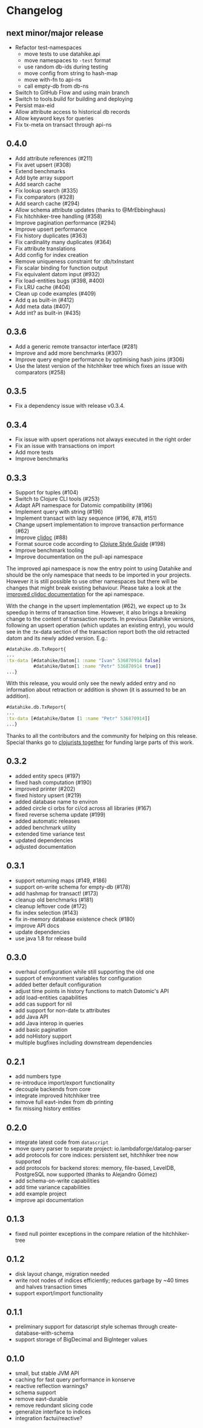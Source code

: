 # Changelog

## next minor/major release

- Refactor test-namespaces
  - move tests to use datahike.api
  - move namespaces to `-test` format
  - use random db-ids during testing
  - move config from string to hash-map
  - move with-fn to api-ns
  - call empty-db from db-ns
- Switch to GitHub Flow and using main branch
- Switch to tools.build for building and deploying
- Persist max-eid
- Allow attribute access to historical db records
- Allow keyword keys for queries
- Fix tx-meta on transact through api-ns

## 0.4.0

- Add attribute references (#211)
- Fix avet upsert (#308)
- Extend benchmarks
- Add byte array support
- Add search cache
- Fix lookup search (#335)
- Fix comparators (#328)
- Add search cache (#294)
- Allow schema attribute updates (thanks to @MrEbbinghaus)
- Fix hitchhiker-tree handling (#358)
- Improve pagination performance (#294)
- Improve upsert performance 
- Fix history duplicates (#363)
- Fix cardinality many duplicates (#364)
- Fix attribute translations
- Add config for index creation
- Remove uniqueness constraint for :db/txInstant
- Fix scalar binding for function output
- Fix equivalent datom input (#932)
- Fix load-entities bugs (#398, #400)
- Fix LRU cache (#404)
- Clean up code examples (#409)
- Add q as built-in (#412)
- Add meta data (#407)
- Add int? as built-in (#435)

## 0.3.6

- Add a generic remote transactor interface (#281)
- Improve and add more benchmarks (#307)
- Improve query engine performance by optimising hash joins (#306)
- Use the latest version of the hitchhiker tree which fixes an issue with comparators (#258)

## 0.3.5

- Fix a dependency issue with release v0.3.4.

## 0.3.4

- Fix issue with upsert operations not always executed in the right order
- Fix an issue with transactions on import
- Add more tests
- Improve benchmarks

## 0.3.3

- Support for tuples (#104)
- Switch to Clojure CLI tools (#253)
- Adapt API namespace for Datomic compatibility (#196)
- Implement query with string (#196)
- Implement transact with lazy sequence (#196, #78, #151)
- Change upsert implementation to improve transaction performance (#62)
- Improve [cljdoc](https://cljdoc.org/d/io.replikativ/datahike/) (#88)
- Format source code according to [Clojure Style Guide](https://github.com/bbatsov/clojure-style-guide) (#198)
- Improve benchmark tooling
- Improve documentation on the pull-api namespace

The improved api namespace is now the entry point to using Datahike and should be the only namespace that needs to be imported in your projects. However it is still possible to use other namespaces but there will be changes that might break existing behaviour. Please take a look at the [improved cljdoc documentation](https://cljdoc.org/d/io.replikativ/datahike/) for the api namespace.

With the change in the upsert implementation (#62), we expect up to 3x speedup in terms of transaction time. However, it also brings a breaking change to the content of transaction reports. In previous Datahike versions, following an upsert operation (which updates an existing entry), you would see in the :tx-data section of the transaction report both the old retracted datom and its newly added version. E.g.:

```clojure
#datahike.db.TxReport{
...
:tx-data [#datahike/Datom[1 :name "Ivan" 536870914 false]
          #datahike/Datom[1 :name "Petr" 536870914 true]]
...}
```

With this release, you would only see the newly added entry and no information about retraction or addition is shown (it is assumed to be an addition).

```clojure
#datahike.db.TxReport{
...
:tx-data [#datahike/Datom [1 :name "Petr" 536870914]]
...}
```

Thanks to all the contributors and the community for helping on this release. Special thanks go to [clojurists together](https://www.clojuriststogether.org/) for funding large parts of this work.

## 0.3.2

- added entity specs (#197)
- fixed hash computation (#190)
- improved printer (#202)
- fixed history upsert (#219)
- added database name to environ
- added circle ci orbs for ci/cd across all libraries (#167)
- fixed reverse schema update (#199)
- added automatic releases
- added benchmark utility
- extended time variance test
- updated dependencies
- adjusted documentation

## 0.3.1

- support returning maps (#149, #186)
- support on-write schema for empty-db (#178)
- add hashmap for transact! (#173)
- cleanup old benchmarks (#181)
- cleanup leftover code (#172)
- fix index selection (#143)
- fix in-memory database existence check (#180)
- improve API docs
- update dependencies
- use java 1.8 for release build

## 0.3.0

- overhaul configuration while still supporting the old one
- support of environment variables for configuration 
- added better default configuration
- adjust time points in history functions to match Datomic's API
- add load-entities capabilities
- add cas support for nil 
- add support for non-date tx attributes 
- add Java API
- add Java interop in queries
- add basic pagination
- add noHistory support
- multiple bugfixes including downstream dependencies

## 0.2.1

- add numbers type
- re-introduce import/export functionality
- decouple backends from core
- integrate improved hitchhiker tree
- remove full eavt-index from db printing
- fix missing history entities

## 0.2.0

- integrate latest code from `datascript`
- move query parser to separate project: io.lambdaforge/datalog-parser
- add protocols for core indices: persistent set, hitchhiker tree now supported
- add protocols for backend stores: memory, file-based, LevelDB, PostgreSQL now
  supported (thanks to Alejandro Gómez)
- add schema-on-write capabilities
- add time variance capabilities
- add example project
- improve api documentation

## 0.1.3

- fixed null pointer exceptions in the compare relation of the hitchhiker-tree

## 0.1.2

- disk layout change, migration needed
- write root nodes of indices efficiently; reduces garbage by ~40 times and halves transaction times
- support export/import functionality

## 0.1.1

- preliminary support for datascript style schemas through create-database-with-schema
- support storage of BigDecimal and BigInteger values

## 0.1.0

- small, but stable JVM API
- caching for fast query performance in konserve
- reactive reflection warnings?
- schema support
- remove eavt-durable
- remove redundant slicing code
- generalize interface to indices
- integration factui/reactive?
